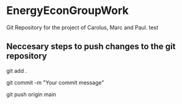 # EnergyEconGroupWork
Git Repository for the project of Carolus, Marc and Paul.
test

## Neccesary steps to push changes to the git repository

git add .

git commit -m "Your commit message"

git push origin main